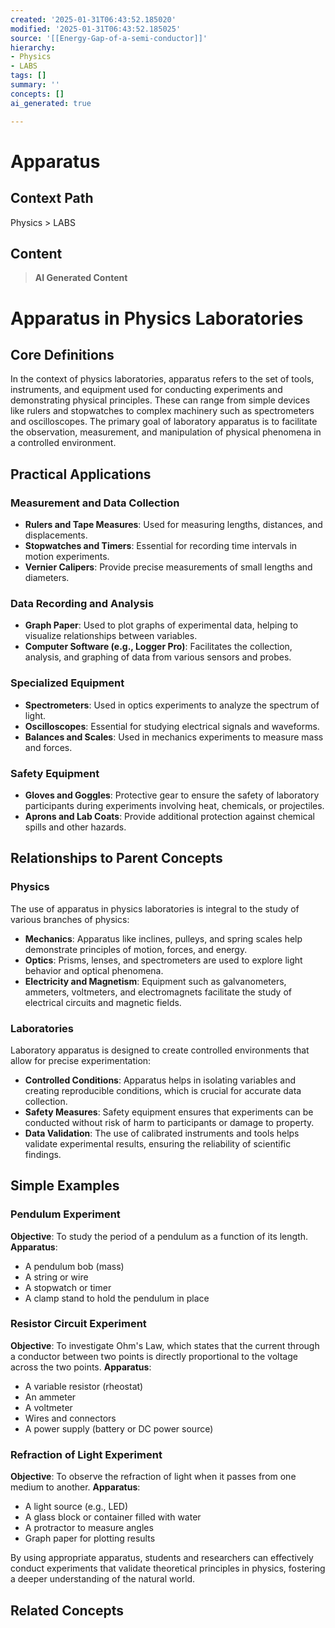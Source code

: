 ```yaml
---
created: '2025-01-31T06:43:52.185020'
modified: '2025-01-31T06:43:52.185025'
source: '[[Energy-Gap-of-a-semi-conductor]]'
hierarchy:
- Physics
- LABS
tags: []
summary: ''
concepts: []
ai_generated: true

---
```


# Apparatus

## Context Path
Physics > LABS

## Content
> **AI Generated Content**
 # Apparatus in Physics Laboratories

## Core Definitions

In the context of physics laboratories, apparatus refers to the set of tools, instruments, and equipment used for conducting experiments and demonstrating physical principles. These can range from simple devices like rulers and stopwatches to complex machinery such as spectrometers and oscilloscopes. The primary goal of laboratory apparatus is to facilitate the observation, measurement, and manipulation of physical phenomena in a controlled environment.

## Practical Applications

### Measurement and Data Collection
- **Rulers and Tape Measures**: Used for measuring lengths, distances, and displacements.
- **Stopwatches and Timers**: Essential for recording time intervals in motion experiments.
- **Vernier Calipers**: Provide precise measurements of small lengths and diameters.

### Data Recording and Analysis
- **Graph Paper**: Used to plot graphs of experimental data, helping to visualize relationships between variables.
- **Computer Software (e.g., Logger Pro)**: Facilitates the collection, analysis, and graphing of data from various sensors and probes.

### Specialized Equipment
- **Spectrometers**: Used in optics experiments to analyze the spectrum of light.
- **Oscilloscopes**: Essential for studying electrical signals and waveforms.
- **Balances and Scales**: Used in mechanics experiments to measure mass and forces.

### Safety Equipment
- **Gloves and Goggles**: Protective gear to ensure the safety of laboratory participants during experiments involving heat, chemicals, or projectiles.
- **Aprons and Lab Coats**: Provide additional protection against chemical spills and other hazards.

## Relationships to Parent Concepts

### Physics
The use of apparatus in physics laboratories is integral to the study of various branches of physics:
- **Mechanics**: Apparatus like inclines, pulleys, and spring scales help demonstrate principles of motion, forces, and energy.
- **Optics**: Prisms, lenses, and spectrometers are used to explore light behavior and optical phenomena.
- **Electricity and Magnetism**: Equipment such as galvanometers, ammeters, voltmeters, and electromagnets facilitate the study of electrical circuits and magnetic fields.

### Laboratories
Laboratory apparatus is designed to create controlled environments that allow for precise experimentation:
- **Controlled Conditions**: Apparatus helps in isolating variables and creating reproducible conditions, which is crucial for accurate data collection.
- **Safety Measures**: Safety equipment ensures that experiments can be conducted without risk of harm to participants or damage to property.
- **Data Validation**: The use of calibrated instruments and tools helps validate experimental results, ensuring the reliability of scientific findings.

## Simple Examples

### Pendulum Experiment
**Objective**: To study the period of a pendulum as a function of its length.
**Apparatus**:
- A pendulum bob (mass)
- A string or wire
- A stopwatch or timer
- A clamp stand to hold the pendulum in place

### Resistor Circuit Experiment
**Objective**: To investigate Ohm's Law, which states that the current through a conductor between two points is directly proportional to the voltage across the two points.
**Apparatus**:
- A variable resistor (rheostat)
- An ammeter
- A voltmeter
- Wires and connectors
- A power supply (battery or DC power source)

### Refraction of Light Experiment
**Objective**: To observe the refraction of light when it passes from one medium to another.
**Apparatus**:
- A light source (e.g., LED)
- A glass block or container filled with water
- A protractor to measure angles
- Graph paper for plotting results

By using appropriate apparatus, students and researchers can effectively conduct experiments that validate theoretical principles in physics, fostering a deeper understanding of the natural world.

## Related Concepts
